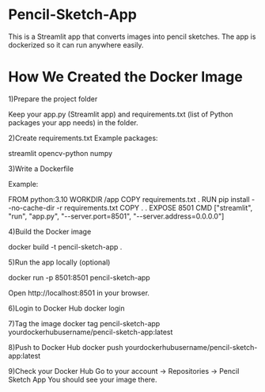 # Pencil-Sketch-App

This is a Streamlit app that converts images into pencil sketches. The app is dockerized so it can run anywhere easily.

# How We Created the Docker Image

1)Prepare the project folder

Keep your app.py (Streamlit app) and requirements.txt (list of Python packages your app needs) in the folder.



2)Create requirements.txt
Example packages:

streamlit
opencv-python
numpy





3)Write a Dockerfile

Example:

FROM python:3.10
WORKDIR /app
COPY requirements.txt .
RUN pip install --no-cache-dir -r requirements.txt
COPY . .
EXPOSE 8501
CMD ["streamlit", "run", "app.py", "--server.port=8501", "--server.address=0.0.0.0"]





4)Build the Docker image

docker build -t pencil-sketch-app .




5)Run the app locally (optional)

docker run -p 8501:8501 pencil-sketch-app


Open http://localhost:8501 in your browser.




6)Login to Docker Hub
docker login




7)Tag the image
docker tag pencil-sketch-app yourdockerhubusername/pencil-sketch-app:latest





8)Push to Docker Hub
docker push yourdockerhubusername/pencil-sketch-app:latest





9)Check your Docker Hub
Go to your account → Repositories → Pencil Sketch App
You should see your image there.
